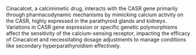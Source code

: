 Cinacalcet, a calcimimetic drug, interacts with the CASR gene primarily through pharmacodynamic mechanisms by mimicking calcium activity on the CASR, highly expressed in the parathyroid glands and kidneys. Variations in CASR gene expression or specific genetic polymorphisms affect the sensitivity of the calcium-sensing receptor, impacting the efficacy of Cinacalcet and necessitating dosage adjustments to manage conditions like secondary hyperparathyroidism effectively.